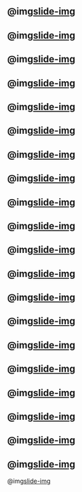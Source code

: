@img[slide-img](./assets/slides/Slide01.png)
---
@img[slide-img](assets/Slide02.png)
---
@img[slide-img](lessons_intro/assets/Slide03.png)
---
@img[slide-img](assets/slides/Slide05.png)
---
@img[slide-img](assets/slides/Slide06.png)
---
@img[slide-img](assets/slides/Slide07.png)
---
@img[slide-img](assets/slides/Slide08.png)
---
@img[slide-img](assets/slides/Slide09.png)
---
@img[slide-img](assets/slides/Slide10.png)
---
@img[slide-img](assets/slides/Slide11.png)
---
@img[slide-img](assets/slides/Slide12.png)
---
@img[slide-img](assets/slides/Slide13.png)
---
@img[slide-img](assets/slides/Slide14.png)
---
@img[slide-img](assets/slides/Slide15.png)
---
@img[slide-img](assets/slides/Slide16.png)
---
@img[slide-img](assets/slides/Slide17.png)
---
@img[slide-img](assets/slides/Slide18.png)
---
@img[slide-img](assets/slides/Slide19.png)
---
@img[slide-img](assets/slides/Slide20.png)
---
@img[slide-img](assets/slides/Slide21.png)
---
@img[slide-img](assets/slides/Slide22.png)
